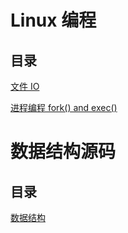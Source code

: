 # Linux 编程

## 目录

[文件 IO](https://github.com/renyddd/embedded-Linux-programming/tree/master/fileIO)

[进程编程 fork() and exec()](https://github.com/renyddd/embedded-Linux-programming/tree/master/processDir)

# 数据结构源码

## 目录

[数据结构](https://github.com/renyddd/embedded-Linux-programming/tree/master/dataStructure)
